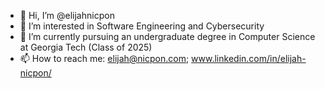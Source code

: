 - 👋 Hi, I’m @elijahnicpon
- 👀 I’m interested in Software Engineering and Cybersecurity
- 🌱 I’m currently pursuing an undergraduate degree in Computer Science at Georgia Tech (Class of 2025)
- 📫 How to reach me: elijah@nicpon.com; www.linkedin.com/in/elijah-nicpon/
